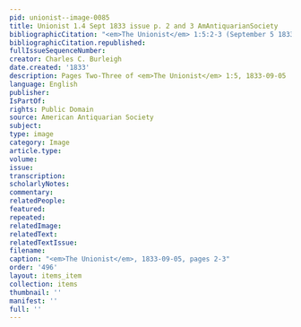 ```yaml
---
pid: unionist--image-0085
title: Unionist 1.4 Sept 1833 issue p. 2 and 3 AmAntiquarianSociety
bibliographicCitation: "<em>The Unionist</em> 1:5:2-3 (September 5 1833)"
bibliographicCitation.republished: 
fullIssueSequenceNumber: 
creator: Charles C. Burleigh
date.created: '1833'
description: Pages Two-Three of <em>The Unionist</em> 1:5, 1833-09-05
language: English
publisher: 
IsPartOf: 
rights: Public Domain
source: American Antiquarian Society
subject: 
type: image
category: Image
article.type: 
volume: 
issue: 
transcription: 
scholarlyNotes: 
commentary: 
relatedPeople: 
featured: 
repeated: 
relatedImage: 
relatedText: 
relatedTextIssue: 
filename: 
caption: "<em>The Unionist</em>, 1833-09-05, pages 2-3"
order: '496'
layout: items_item
collection: items
thumbnail: ''
manifest: ''
full: ''
---
```

